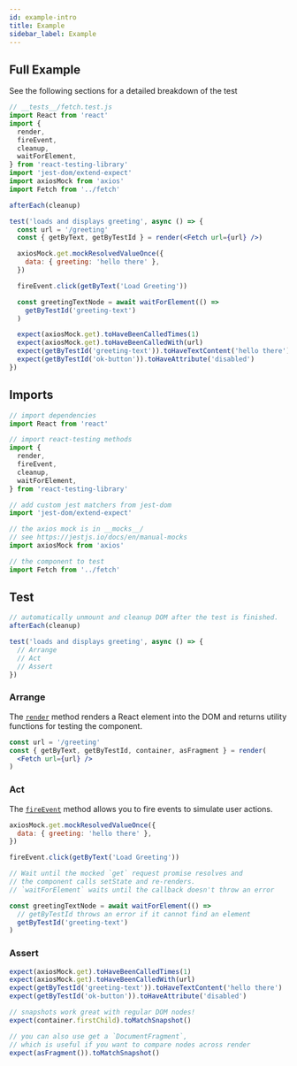 ```yaml
---
id: example-intro
title: Example
sidebar_label: Example
---
```


## Full Example

See the following sections for a detailed breakdown of the test

```jsx
// __tests__/fetch.test.js
import React from 'react'
import {
  render,
  fireEvent,
  cleanup,
  waitForElement,
} from 'react-testing-library'
import 'jest-dom/extend-expect'
import axiosMock from 'axios'
import Fetch from '../fetch'

afterEach(cleanup)

test('loads and displays greeting', async () => {
  const url = '/greeting'
  const { getByText, getByTestId } = render(<Fetch url={url} />)

  axiosMock.get.mockResolvedValueOnce({
    data: { greeting: 'hello there' },
  })

  fireEvent.click(getByText('Load Greeting'))

  const greetingTextNode = await waitForElement(() =>
    getByTestId('greeting-text')
  )

  expect(axiosMock.get).toHaveBeenCalledTimes(1)
  expect(axiosMock.get).toHaveBeenCalledWith(url)
  expect(getByTestId('greeting-text')).toHaveTextContent('hello there')
  expect(getByTestId('ok-button')).toHaveAttribute('disabled')
})
```

## Imports

```jsx
// import dependencies
import React from 'react'

// import react-testing methods
import {
  render,
  fireEvent,
  cleanup,
  waitForElement,
} from 'react-testing-library'

// add custom jest matchers from jest-dom
import 'jest-dom/extend-expect'

// the axios mock is in __mocks__/
// see https://jestjs.io/docs/en/manual-mocks
import axiosMock from 'axios'

// the component to test
import Fetch from '../fetch'
```

## Test

```jsx
// automatically unmount and cleanup DOM after the test is finished.
afterEach(cleanup)

test('loads and displays greeting', async () => {
  // Arrange
  // Act
  // Assert
})
```

### Arrange

The [`render`](./ecosystem-react-testing-library#render) method renders a React
element into the DOM and returns utility functions for testing the component.

```jsx
const url = '/greeting'
const { getByText, getByTestId, container, asFragment } = render(
  <Fetch url={url} />
)
```

### Act

The [`fireEvent`](./api-events#fireEvent) method allows you to fire events to
simulate user actions.

```jsx
axiosMock.get.mockResolvedValueOnce({
  data: { greeting: 'hello there' },
})

fireEvent.click(getByText('Load Greeting'))

// Wait until the mocked `get` request promise resolves and
// the component calls setState and re-renders.
// `waitForElement` waits until the callback doesn't throw an error

const greetingTextNode = await waitForElement(() =>
  // getByTestId throws an error if it cannot find an element
  getByTestId('greeting-text')
)
```

### Assert

```jsx
expect(axiosMock.get).toHaveBeenCalledTimes(1)
expect(axiosMock.get).toHaveBeenCalledWith(url)
expect(getByTestId('greeting-text')).toHaveTextContent('hello there')
expect(getByTestId('ok-button')).toHaveAttribute('disabled')

// snapshots work great with regular DOM nodes!
expect(container.firstChild).toMatchSnapshot()

// you can also use get a `DocumentFragment`,
// which is useful if you want to compare nodes across render
expect(asFragment()).toMatchSnapshot()
```

